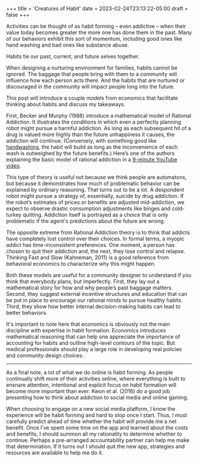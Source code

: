 +++
title = 'Creatures of Habit'
date = 2023-02-24T23:13:22-05:00
draft = false
+++

Activities can be thought of as habit forming – even addictive – when their value today becomes greater the more one has done them in the past. Many of our behaviors exhibit this sort of momentum, including good ones like hand washing and bad ones like substance abuse. 

Habits tie our past, current, and future selves together. 

When designing a nurturing environment for families, habits cannot be ignored. The baggage that people bring with them to a community will influence how each person acts there. And the habits that are nurtured or discouraged in the community will impact people long into the future.

This post will introduce a couple models from economics that facilitate thinking about habits and discuss my takeaways.

First, Becker and Murphy (1988) introduce a mathematical model of Rational Addiction. It illustrates the conditions in which even a perfectly planning robot might pursue a harmful addiction. As long as each subsequent hit of a drug is valued more highly than the future unhappiness it causes, the addiction will continue. (Conversely, with something good like [handwashing](https://www.aeaweb.org/articles?id=10.1257/app.20190568), the habit will build as long as the inconvenience of each wash is outweighed by the future benefits.) Here’s one of the authors explaining the basic model of rational addiction in a [9-minute YouTube video](https://youtu.be/61lXq8F3eCw). 

This type of theory is useful not because we think people are automatons, but because it demonstrates how much of problematic behavior can be explained by ordinary reasoning. That turns out to be a lot. A despondent robot might pursue a strategy of, essentially, suicide by drug addiction. If the robot’s estimates of prices or benefits are adjusted mid-addiction, we expect to observe drastic consumption adjustments like binges and cold-turkey quitting. Addiction itself is portrayed as a choice that is only problematic if the agent's predictions about the future are wrong.

The opposite extreme from Rational Addiction theory is to think that addicts have completely lost control over their choices. In formal terms, a myopic addict has time-inconsistent preferences. One moment, a person has chosen to quit their addiction and, the next, they lose control and relapse. Thinking Fast and Slow (Kahneman, 2011) is a good reference from behavioral economics to characterize why this might happen. 

Both these models are useful for a community designer to understand if you think that everybody plans, but imperfectly. First, they lay out a mathematical story for how and why people’s past baggage matters. Second, they suggest external incentive structures and education that can be put in place to encourage our rational minds to pursue healthy habits. Third, they show how better internal decision-making habits can lead to better behaviors. 

It's important to note here that economics is obviously not the main discipline with expertise in habit formation. Economics introduces mathematical reasoning that can help one appreciate the importance of accounting for habits and outline high-level contours of the topic. But medical professionals should play a large role in developing real policies and community design choices.

---

As a final note, a lot of what we do online is habit forming. As people continually shift more of their activities online, where everything is built to ensnare attention, intentional and explicit focus on habit formation will become more important than ever. Kwon et al. (2016) do a good job presenting how to think about addiction to social media and online gaming.

When choosing to engage on a new social media platform, I know the experience will be habit forming and hard to stop once I start. Thus, I must carefully predict ahead of time whether the habit will provide me a net benefit. Once I’ve spent some time on the app and learned about the costs and benefits, I should summon all my rationality to determine whether to continue. Perhaps a pre-arranged accountability partner can help me make that determination. If it turns out I should quit the new app, strategies and resources are available to help me do it.  
